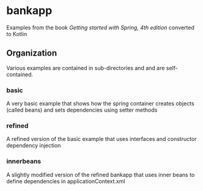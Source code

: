 # bankapp

Examples from the book *Getting started with Spring, 4th edition* converted to Kotlin

## Organization

Various examples are contained in sub-directories and and are self-contained.

### basic

A very basic example that shows how the spring container creates objects (called beans) and sets dependencies using setter methods

### refined

A refined version of the basic example that uses interfaces and constructor dependency injection

### innerbeans

A slightly modified version of the refined bankapp that uses inner beans to define dependencies in applicationContext.xml
